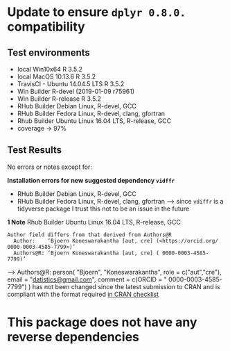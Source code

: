 
# Update to ensure `dplyr 0.8.0.` compatibility 

## Test environments
* local Win10x64 R 3.5.2
* local MacOS 10.13.6 R 3.5.2
* TravisCI - Ubuntu 14.04.5 LTS R 3.5.2 
* Win Builder R-devel (2019-01-09 r75961)
* Win Builder R-release R 3.5.2
* RHub Builder Debian Linux, R-devel, GCC
* RHub Builder Fedora Linux, R-devel, clang, gfortran
* Rhub Builder Ubuntu Linux 16.04 LTS, R-release, GCC
* coverage -> 97%

## Test Results

No errors or notes except for:

**Installation errors for new suggested dependency `vidffr`**
* RHub Builder Debian Linux, R-devel, GCC
* RHub Builder Fedora Linux, R-devel, clang, gfortran
--> since `vdiffr` is a tidyverse package I trust this not to be an issue in the future

**1 Note**
Rhub Builder Ubuntu Linux 16.04 LTS, R-release, GCC

```
Author field differs from that derived from Authors@R
  Author:    ‘Bjoern Koneswarakantha [aut, cre] (<https://orcid.org/ 0000-0003-4585-7799>)’
  Authors@R: ‘Bjoern Koneswarakantha [aut, cre] ( 0000-0003-4585-7799)’
```
--> Authors@R: person( "Bjoern", "Koneswarakantha", role = c("aut","cre"), email = "datistics@gmail.com", comment = c(ORCID = " 0000-0003-4585-7799") )
has not been changed since the latest submission to CRAN and is compliant with the format required [in CRAN checklist](ftp://cran.r-project.org/pub/R/web/packages/submission_checklist.html)

# This package does not have any reverse dependencies